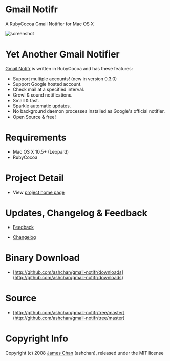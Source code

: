 # Gmail Notifr #

A RubyCocoa Gmail Notifier for Mac OS X

![screenshot](http://ashchan.github.com/gmail-notifr/gmail-notifr-screen.png)

# Yet Another Gmail Notifier #

[Gmail Notifr](http://ashchan.com/projects/gmail-notifr) is written in RubyCocoa and has these features:

* Support multiple accounts! (new in version 0.3.0)
* Support Google hosted account.
* Check mail at a specified interval.
* Growl &amp; sound notifications.
* Small &amp; fast.
* Sparkle automatic updates.
* No background daemon processes installed as Google's official notifier.
* Open Source &amp; free!

# Requirements #

* Mac OS X 10.5+ (Leopard)
* RubyCocoa

# Project Detail #

* View [project home page](http://ashchan.com/projects/gmail-notifr)

# Updates, Changelog & Feedback

* [Feedback](http://blog.ashchan.com/archive/2008/10/29/gmail-notifr-changelog/)

* [Changelog](http://ashchan.com/gmailnotifr/release_notes.html)

# Binary Download

* [http://github.com/ashchan/gmail-notifr/downloads](http://github.com/ashchan/gmail-notifr/downloads)

# Source #

* [http://github.com/ashchan/gmail-notifr/tree/master](http://github.com/ashchan/gmail-notifr/tree/master)

# Copyright Info #

Copyright (c) 2008 [James Chan](http://blog.ashchan.com) (ashchan), released under the MIT license